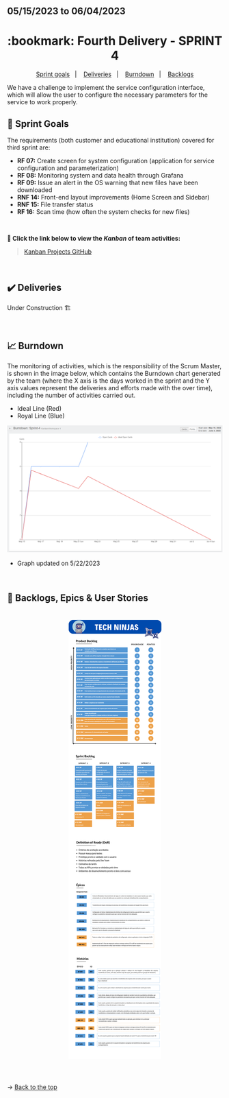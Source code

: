 ## 05/15/2023 to 06/04/2023

<span id="topo">

<h1 align="center">:bookmark: Fourth Delivery - SPRINT 4</h1>

<p align="center">
     <a href="#goals">Sprint goals</a> &nbsp |&nbsp &nbsp
     <a href="#deliveries">Deliveries</a> &nbsp |&nbsp &nbsp
     <a href="#burndown">Burndown</a> &nbsp |&nbsp &nbsp
     <a href="#backlogs">Backlogs</a>
</p>

We have a challenge to implement the service configuration interface, which will allow the user to configure the necessary parameters for the service to work properly.
    
<span id="goals">
    
## :dart: Sprint Goals
The requirements (both customer and educational institution) covered for third sprint are:
- **RF 07:** Create screen for system configuration (application for service configuration and parameterization)
- **RF 08:** Monitoring system and data health through Grafana
- **RF 09:** Issue an alert in the OS warning that new files have been downloaded
- **RNF 14:** Front-end layout improvements (Home Screen and Sidebar)
- **RNF 15:** File transfer status
- **RF 16:** Scan time (how often the system checks for new files)
    
<br>
 
**:link: Click the link below to view the *Kanban* of team activities:**
> [Kanban Projects GitHub](https://github.com/orgs/TechNinjass/projects/2)
  
<br>
    
<span id="deliveries">
  
## :heavy_check_mark: Deliveries

Under Construction 🏗️

<br>
    
<span id="burndown">
    
## :chart_with_upwards_trend: Burndown

The monitoring of activities, which is the responsibility of the Scrum Master, is shown in the image below, which contains the Burndown chart generated by the team (where the X axis is the days worked in the sprint and the Y axis values represent the deliveries and efforts made with the over time), including the number of activities carried out.
    
- Ideal Line (Red)
- Royal Line (Blue)
    
<div align="center">
    
![Burndown Chart](https://github.com/TechNinjass/midall-parent/blob/main/docs/Images/burndown-21.05.png)
</div>

- Graph updated on 5/22/2023
  
<br>
  
<span id="backlogs">

## :dart: Backlogs, Epics & User Stories

<h1 align="center"> <img src = "https://github.com/TechNinjass/midall-parent/blob/main/docs/Images/Backlogs-4.png" /></h1>

<br>
  
→ [Back to the top](#topo)
